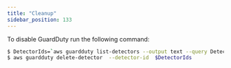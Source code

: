 ```yaml
---
title: "Cleanup"
sidebar_position: 133
---
```


To disable GuardDuty run the following command:

```bash test=false
$ DetectorIds=`aws guardduty list-detectors --output text --query DetectorIds`
$ aws guardduty delete-detector  --detector-id  $DetectorIds
```
